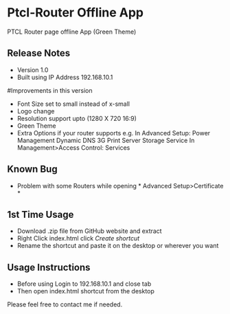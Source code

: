 # Ptcl-Router Offline App

PTCL Router page offline App (Green Theme)


## Release Notes
* Version 1.0
* Built using IP Address 192.168.10.1

#Improvements in this version
* Font Size set to small instead of x-small
* Logo change
* Resolution support upto (1280 X 720 16:9)
* Green Theme
* Extra Options if your router supports e.g.
  In Advanced Setup:
	Power Management
	Dynamic DNS
	3G
	Print Server
	Storage Service
  In Management>Access Control:
	Services
	
## Known Bug
* Problem with some Routers while opening * Advanced Setup>Certificate *

## 1st Time Usage
* Download .zip file from GitHub website and extract
* Right Click index.html click *Create shortcut*
* Rename the shortcut and paste it on the desktop or wherever you want

## Usage Instructions
* Before using Login to 192.168.10.1 and close tab
* Then open index.html shortcut from the desktop

 Please feel free to contact me if needed.
